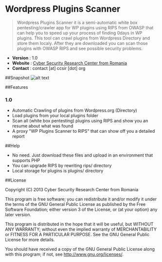 Wordpress Plugins Scanner
==================

> Wordpress Plugins Scanner it is a semi-automatic white box pentesting/crawler app for WP plugins using RIPS from OWASP that can help you to speed up your process of finding 0days in WP plugins.
> This tool can crawl plugins from Wordpress Directory and store them localy. After they are downloaded you can scan those plugins with OWASP RIPS and see possible security problems. 

* __Version__ : 1.0
* __Website__ : [Cyber Security Research Center from Romania](http://ccsir.org)
* __Contact__ : contact [at] ccsir [dot] org

##Snapshot
![alt text](http://ccsir.ro/files/snapshot_wp_plugins_scanner_1.0.png "")

##Features
### 1.0 
  - Automatic Crawling of plugins from Wordpress.org (Directory)
  - Load plugins from your local plugins folder
  - Scan all (white box pentesting) plugins using RIPS and show you an resume about what was found
  - A proxy "WP Plugins Scanner to RIPS" that can show off you a detailed report

##Help
  - No need. Just download these files and upload in an environment that supports PHP
  - You can upgrade RIPS by rewriting rips/ directory
  - Local storage for plugins is plugins/ directory

##License

Copyright (C) 2013 Cyber Security Research Center from Romania

This program is free software; you can redistribute it and/or modify it under the terms of the GNU General Public License as published by the Free Software Foundation; either version 3 of the License, or (at your option) any later version.

This program is distributed in the hope that it will be useful, but WITHOUT ANY WARRANTY; without even the implied warranty of MERCHANTABILITY or FITNESS FOR A PARTICULAR PURPOSE. See the GNU General Public License for more details.

You should have received a copy of the GNU General Public License along with this program; if not, see <http://www.gnu.org/licenses/>.  	
